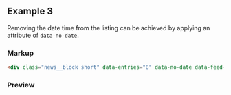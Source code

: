 ## Example 3

Removing the date time from the listing can be achieved by applying an attribute of `data-no-date`.

### Markup

```html
<div class="news__block short" data-entries="8" data-no-date data-feed-url="http://www.thefoxisblack.com/feed/"></div>
```

### Preview

<div class="news__block short" data-entries="8" data-no-date data-feed-url="http://www.thefoxisblack.com/feed/"></div>
